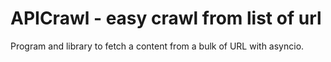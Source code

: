 
# APICrawl - easy crawl from list of url


Program and library to fetch a content from a bulk of URL with asyncio.

